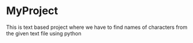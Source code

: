# MyProject
This is text based project where we have to find names of characters from the given text file using python
